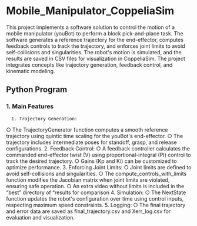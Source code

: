 # Mobile_Manipulator_CoppeliaSim

This project implements a software solution to control the motion of a mobile manipulator (youBot) to perform a block pick-and-place task. The software generates a reference trajectory for the end-effector, computes feedback controls to track the trajectory, and enforces joint limits to avoid self-collisions and singularities.
The robot's motion is simulated, and the results are saved in CSV files for visualization in CoppeliaSim. The project integrates concepts like trajectory generation, feedback control, and kinematic modeling.

## Python Program

### 1. Main Features
      1. Trajectory Generation:
○ The TrajectoryGenerator function computes a smooth reference trajectory using quintic time scaling for the youBot's end-effector.
○ The trajectory includes intermediate poses for standoff, grasp, and release configurations.
2. Feedback Control:
○ A feedback controller calculates the commanded end-effector twist (V) using proportional-integral (PI) control to track the desired trajectory.
○ Gains (Kp and Ki) can be customized to optimize performance.
3. Enforcing Joint Limits:
○ Joint limits are defined to avoid self-collisions and singularities.
○ The compute_controls_with_limits function modifies the Jacobian matrix when joint limits are violated, ensuring safe operation.
○ An extra video without limits is included in the “best” directory of “results for comparison
4. Simulation:
○ The NextState function updates the robot's configuration over time using control inputs, respecting maximum speed constraints.
5. Logging:
○ The final trajectory and error data are saved as final_trajectory.csv and Xerr_log.csv for evaluation and visualization.
